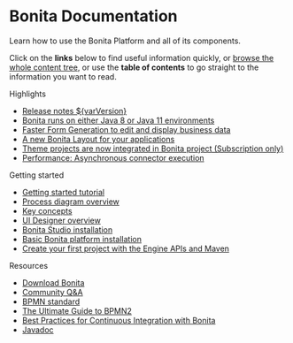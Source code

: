 # Bonita Documentation

Learn how to use the Bonita Platform and all of its components.

Click on the **links** below to find useful information quickly, or [browse the whole content tree](taxonomy.md), or use the **table of contents** to go straight to the information you want to read.

<div class="col-md-4">
<div class="panel panel-default">
<div class="panel-heading">Highlights</div>
<div class="panel-body">
<div class="menu-block-wrapper">

- [Release notes ${varVersion}](release-notes.md)<!--{li:.first .leaf}-->
- [Bonita runs on either Java 8 or Java 11 environments](release-notes.md#java-11-compliance)<!--{li:.first .leaf}-->
- [Faster Form Generation to edit and display business data](release-notes.md#improve-form-generation)<!--{li:.first .leaf}-->
- [A new Bonita Layout for your applications](release-notes.md#new-bonita-layout)<!--{li:.first .leaf}-->
- [Theme projects are now integrated in Bonita project (Subscription only)](release-notes.md#theme-in-project)<!--{li:.first .leaf}-->
- [Performance: Asynchronous connector execution](release-notes.md#asynchronous-connector-execution)<!--{li:.first .leaf}-->
  <!--{ul:.menu .nav}-->

</div>
</div>
</div>
</div>
<div class="col-md-4">
<div class="panel panel-default">
<div class="panel-heading">Getting started</div>
<div class="panel-body">
<div class="menu-block-wrapper">

- [Getting started tutorial](_getting-started-tutorial.md)<!--{li:.first .leaf}-->
- [Process diagram overview](diagram-overview.md)<!--{li:.leaf}-->
- [Key concepts](key-concepts.md)<!--{li:.leaf}-->
- [UI Designer overview](ui-designer-overview.md)<!--{li:.leaf}-->
- [Bonita Studio installation](bonita-bpm-studio-installation.md)<!--{li:.leaf}-->
- [Basic Bonita platform installation](tomcat-bundle.md)<!--{li:.leaf}-->
- [Create your first project with the Engine APIs and Maven](create-your-first-project-with-the-engine-apis-and-maven.md)<!--{li:.last .leaf}-->
  <!--{ul:.menu .nav}-->

</div>
</div>
</div>
</div>
<div class="col-md-4">
<div class="panel panel-default">
<div class="panel-heading">Resources</div>
<div class="panel-body">
<div class="menu-block-wrapper menu-name-menu-quicklinks">

- [Download Bonita](http://www.bonitasoft.com/how-we-do-it/downloads)<!--{li:.first .leaf}-->
- [Community Q&A](https://community.bonitasoft.com/questions-and-answers)
- [BPMN standard](http://www.bpmn.org/)<!--{li:.leaf}-->
- [The Ultimate Guide to BPMN2](http://www.bonitasoft.com/for-you-to-read/bpm-library/ultimate-guide-bpmn)<!--{li:.leaf}-->
- [Best Practices for Continuous Integration with Bonita](http://www.bonitasoft.com/for-you-to-read/bpm-library/best-practices-continuous-integration-bonita-bpm)<!--{li:.leaf}-->
- [Javadoc](http://documentation.bonitasoft.com/javadoc/api/${varVersion}/index.html)<!--{li:.leaf .last}-->
  <!--{ul:.menu .nav}-->

</div>
</div>
</div>
</div>
